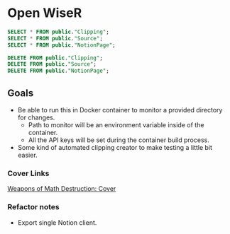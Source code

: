 # Open WiseR

```sql
SELECT * FROM public."Clipping";
SELECT * FROM public."Source";
SELECT * FROM public."NotionPage";

DELETE FROM public."Clipping";
DELETE FROM public."Source";
DELETE FROM public."NotionPage";
```

## Goals

- Be able to run this in Docker container to monitor a provided directory for changes.
  - Path to monitor will be an environment variable inside of the container.
  - All the API keys will be set during the container build process.
- Some kind of automated clipping creator to make testing a little bit easier.

### Cover Links

[Weapons of Math Destruction: Cover](https://i.gr-assets.com/images/S/compressed.photo.goodreads.com/books/1456091964l/28186015.jpg)

### Refactor notes

- Export single Notion client.
